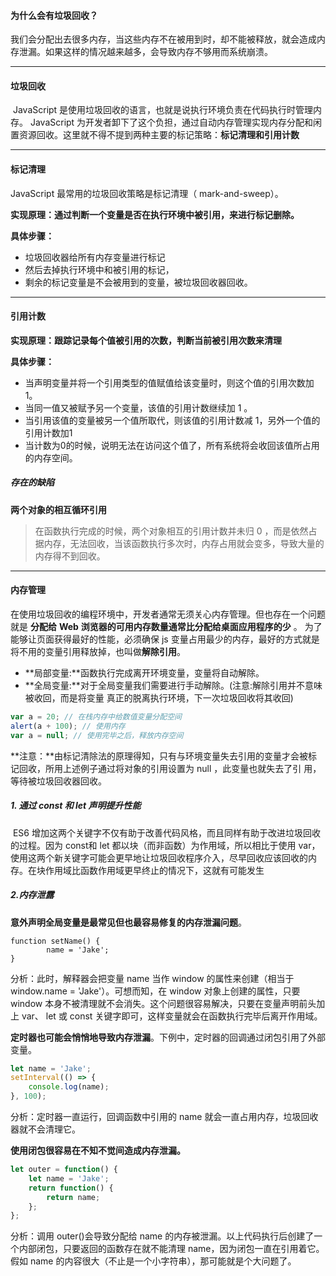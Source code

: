 #### 为什么会有垃圾回收？

我们会分配出去很多内存，当这些内存不在被用到时，却不能被释放，就会造成内存泄漏。如果这样的情况越来越多，会导致内存不够用而系统崩溃。

-------

#### 垃圾回收

​	JavaScript 是使用垃圾回收的语言，也就是说执行环境负责在代码执行时管理内存。 JavaScript 为开发者卸下了这个负担，通过自动内存管理实现内存分配和闲置资源回收。这里就不得不提到两种主要的标记策略：**标记清理和引用计数**

---

#### 标记清理

JavaScript 最常用的垃圾回收策略是标记清理（ mark-and-sweep）。

**实现原理：通过判断一个变量是否在执行环境中被引用，来进行标记删除。**

 **具体步骤：**

- 垃圾回收器给所有内存变量进行标记
- 然后去掉执行环境中和被引用的标记，
- 剩余的标记变量是不会被用到的变量，被垃圾回收器回收。

-----

#### 引用计数

**实现原理：跟踪记录每个值被引用的次数，判断当前被引用次数来清理**

**具体步骤：**

- 当声明变量并将一个引用类型的值赋值给该变量时，则这个值的引用次数加 1。
- 当同一值又被赋予另一个变量，该值的引用计数继续加 1 。
- 当引用该值的变量被另一个值所取代，则该值的引用计数减 1，另外一个值的引用计数加1
- 当计数为0的时候，说明无法在访问这个值了，所有系统将会收回该值所占用的内存空间。

##### **存在的缺陷**

**两个对象的相互循环引用** 

> 在函数执行完成的时候，两个对象相互的引用计数并未归 0 ，而是依然占据内存，无法回收，当该函数执行多次时，内存占用就会变多，导致大量的内存得不到回收。

-----

#### 内存管理

在使用垃圾回收的编程环境中，开发者通常无须关心内存管理。但也存在一个问题就是 **分配给** **Web** **浏览器的可用内存数量通常比分配给桌面应用程序的少** 。
 为了能够让页面获得最好的性能，必须确保 js 变量占用最少的内存，最好的方式就是将不用的变量引用释放掉，也叫做**解除引用**。

- **局部变量:**函数执行完成离开环境变量，变量将自动解除。
- **全局变量:**对于全局变量我们需要进行手动解除。(注意:解除引用并不意味被收回，而是将变量 真正的脱离执行环境，下一次垃圾回收将其收回)

```js
var a = 20; // 在栈内存中给数值变量分配空间 
alert(a + 100); // 使用内存
var a = null; // 使用完毕之后，释放内存空间
```

**注意：**由标记清除法的原理得知，只有与环境变量失去引用的变量才会被标记回收，所用上述例子通过将对象的引用设置为 null ，此变量也就失去了引 用，等待被垃圾回收器回收。

##### 1. 通过 const 和 let 声明提升性能

​		ES6 增加这两个关键字不仅有助于改善代码风格，而且同样有助于改进垃圾回收的过程。因为 const和 let 都以块（而非函数）为作用域，所以相比于使用 var，使用这两个新关键字可能会更早地让垃圾回收程序介入，尽早回收应该回收的内存。在块作用域比函数作用域更早终止的情况下，这就有可能发生

##### 2.内存泄露

**意外声明全局变量是最常见但也最容易修复的内存泄漏问题**。

```
function setName() {
		name = 'Jake';
}
```

分析：此时，解释器会把变量 name 当作 window 的属性来创建（相当于 window.name = 'Jake'）。可想而知，在 window 对象上创建的属性，只要 window 本身不被清理就不会消失。这个问题很容易解决，只要在变量声明前头加上 var、 let 或 const 关键字即可，这样变量就会在函数执行完毕后离开作用域。

**定时器也可能会悄悄地导致内存泄漏**。下例中，定时器的回调通过闭包引用了外部变量。

```js
let name = 'Jake';
setInterval(() => {
	console.log(name);
}, 100);
```

分析：定时器一直运行，回调函数中引用的 name 就会一直占用内存，垃圾回收器就不会清理它。

**使用闭包很容易在不知不觉间造成内存泄漏。**

```js
let outer = function() {
	let name = 'Jake';
	return function() {
		return name;
	};
};
```

分析：调用 outer()会导致分配给 name 的内存被泄漏。以上代码执行后创建了一个内部闭包，只要返回的函数存在就不能清理 name，因为闭包一直在引用着它。假如 name 的内容很大（不止是一个小字符串），那可能就是个大问题了。